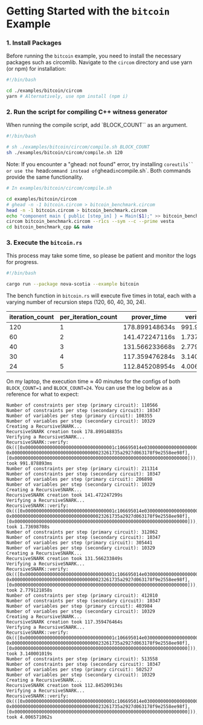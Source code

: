 # Getting Started with the `bitcoin` Example

### 1. Install Packages
Before running the `bitcoin` example, you need to install the necessary packages such as circomlib. Navigate to the `circom` directory and use yarn (or npm) for installation:

```sh
#!/bin/bash

cd ./examples/bitcoin/circom
yarn # Alternatively, use npm install (npm i)
```

### 2. Run the script for compiling C++ witness generator
When running the compile script, add `BLOCK_COUNT`` as an argument.
```sh
#!/bin/bash

# sh ./examples/bitcoin/circom/compile.sh BLOCK_COUNT
sh ./examples/bitcoin/circom/compile.sh 120
```

Note: If you encounter a "ghead: not found" error, try installing `coreutils`` or use the `head` command instead of `ghead` in `compile.sh`. Both commands provide the same functionality.
```sh
# In examples/bitcoin/circom/compile.sh

cd examples/bitcoin/circom
# ghead -n -1 bitcoin.circom > bitcoin_benchmark.circom
head -n -1 bitcoin.circom > bitcoin_benchmark.circom
echo "component main { public [step_in] } = Main($1);" >> bitcoin_benchmark.circom
circom bitcoin_benchmark.circom --r1cs --sym --c --prime vesta
cd bitcoin_benchmark_cpp && make
```

### 3. Execute the `bitcoin.rs`
This process may take some time, so please be patient and monitor the logs for progress.
```sh
#!/bin/bash

cargo run --package nova-scotia --example bitcoin
```

The bench function in `bitcoin.rs` will execute five times in total, each with a varying number of recursion steps (120, 60, 40, 30, 24).

| iteration_count | per_iteration_count | prover_time      | verifier_time   |
|-----------------|---------------------|------------------|-----------------|
| 120             | 1                   | 178.899148634s   | 991.922015ms    |
| 60              | 2                   | 141.472247116s   | 1.737021311s    |
| 40              | 3                   | 131.566233668s   | 2.77915948s     |
| 30              | 4                   | 117.359476284s   | 3.140047374s    |
| 24              | 5                   | 112.845208954s   | 4.006640945s    |


On my laptop, the execution time $\approx$ 40 minutes for the configs of both `BLOCK_COUNT=1` and `BLOCK_COUNT=24`. You can use the log below as a reference for what to expect:

```text
Number of constraints per step (primary circuit): 110566
Number of constraints per step (secondary circuit): 10347
Number of variables per step (primary circuit): 108355
Number of variables per step (secondary circuit): 10329
Creating a RecursiveSNARK...
RecursiveSNARK creation took 178.899148835s
Verifying a RecursiveSNARK...
RecursiveSNARK::verify: Ok(([0x000000000000000000000000000000001c106695014e03000000000000000000, 0x0000000000000000000000000000000023261735a2927d063178f9e2558ee98f], [0x0000000000000000000000000000000000000000000000000000000000000000])), took 991.878893ms
Number of constraints per step (primary circuit): 211314
Number of constraints per step (secondary circuit): 10347
Number of variables per step (primary circuit): 206898
Number of variables per step (secondary circuit): 10329
Creating a RecursiveSNARK...
RecursiveSNARK creation took 141.472247299s
Verifying a RecursiveSNARK...
RecursiveSNARK::verify: Ok(([0x000000000000000000000000000000001c106695014e03000000000000000000, 0x0000000000000000000000000000000023261735a2927d063178f9e2558ee98f], [0x0000000000000000000000000000000000000000000000000000000000000000])), took 1.73698708s
Number of constraints per step (primary circuit): 312062
Number of constraints per step (secondary circuit): 10347
Number of variables per step (primary circuit): 305441
Number of variables per step (secondary circuit): 10329
Creating a RecursiveSNARK...
RecursiveSNARK creation took 131.566233849s
Verifying a RecursiveSNARK...
RecursiveSNARK::verify: Ok(([0x000000000000000000000000000000001c106695014e03000000000000000000, 0x0000000000000000000000000000000023261735a2927d063178f9e2558ee98f], [0x0000000000000000000000000000000000000000000000000000000000000000])), took 2.779121858s
Number of constraints per step (primary circuit): 412810
Number of constraints per step (secondary circuit): 10347
Number of variables per step (primary circuit): 403984
Number of variables per step (secondary circuit): 10329
Creating a RecursiveSNARK...
RecursiveSNARK creation took 117.359476464s
Verifying a RecursiveSNARK...
RecursiveSNARK::verify: Ok(([0x000000000000000000000000000000001c106695014e03000000000000000000, 0x0000000000000000000000000000000023261735a2927d063178f9e2558ee98f], [0x0000000000000000000000000000000000000000000000000000000000000000])), took 3.140001019s
Number of constraints per step (primary circuit): 513558
Number of constraints per step (secondary circuit): 10347
Number of variables per step (primary circuit): 502527
Number of variables per step (secondary circuit): 10329
Creating a RecursiveSNARK...
RecursiveSNARK creation took 112.845209134s
Verifying a RecursiveSNARK...
RecursiveSNARK::verify: Ok(([0x000000000000000000000000000000001c106695014e03000000000000000000, 0x0000000000000000000000000000000023261735a2927d063178f9e2558ee98f], [0x0000000000000000000000000000000000000000000000000000000000000000])), took 4.006571062s
```